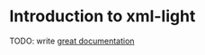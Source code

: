 # Introduction to xml-light

TODO: write [great documentation](http://jacobian.org/writing/what-to-write/)
